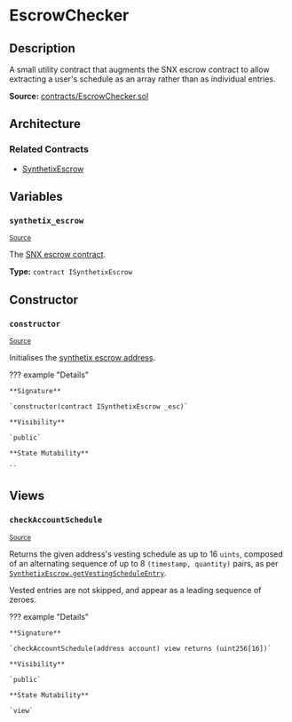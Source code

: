 # EscrowChecker

## Description

A small utility contract that augments the SNX escrow contract to allow extracting a user's schedule as an array rather than as individual entries.

**Source:** [contracts/EscrowChecker.sol](https://github.com/Synthetixio/synthetix/tree/v2.86.1/contracts/EscrowChecker.sol)

## Architecture

### Related Contracts

- [SynthetixEscrow](SynthetixEscrow.md)

## Variables

### `synthetix_escrow`

<sub>[Source](https://github.com/Synthetixio/synthetix/tree/v2.86.1/contracts/EscrowChecker.sol#L11)</sub>

The [SNX escrow contract](SynthetixEscrow.md).

**Type:** `contract ISynthetixEscrow`

## Constructor

### `constructor`

<sub>[Source](https://github.com/Synthetixio/synthetix/tree/v2.86.1/contracts/EscrowChecker.sol#L13)</sub>

Initialises the [synthetix escrow address](#synthetix_escrow).

??? example "Details"

    **Signature**

    `constructor(contract ISynthetixEscrow _esc)`

    **Visibility**

    `public`

    **State Mutability**

    ``

## Views

### `checkAccountSchedule`

<sub>[Source](https://github.com/Synthetixio/synthetix/tree/v2.86.1/contracts/EscrowChecker.sol#L17)</sub>

Returns the given address's vesting schedule as up to 16 `uints`, composed of an alternating sequence of up to 8 `(timestamp, quantity)` pairs, as per [`SynthetixEscrow.getVestingScheduleEntry`](SynthetixEscrow.md#getVestingScheduleEntry).

Vested entries are not skipped, and appear as a leading sequence of zeroes.

??? example "Details"

    **Signature**

    `checkAccountSchedule(address account) view returns (uint256[16])`

    **Visibility**

    `public`

    **State Mutability**

    `view`
